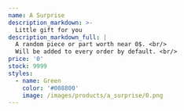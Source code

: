 ```yaml
---
name: A Surprise
description_markdown: >-
  Little gift for you
description_markdown_full: |
  A random piece or part worth near 0$. <br/>
  Will be added to every order by default. <br/>
price: '0'
stock: 9999
styles:
  - name: Green
    color: '#008800'
    image: /images/products/a_surprise/0.png
---
```


